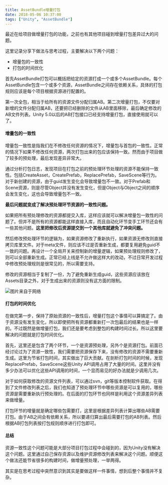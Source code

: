 ```yaml
---
title: AssetBundle增量打包
date: 2018-05-06 10:37:00
tags: ["Unity", "AssetBundle"]
---
```


最近在给项目做增量打包的功能，之前也有其他项目碰到增量打包差异过大的问题。

这里记录分享下做法与思考过程，主要解决以下两个问题：
- 增量包的一致性
- 打包的时间优化

首先AssetBundle打包可以概括把给定的资源打成一个或多个AssetBundle。每个AssetBundle包含一个或多个资源，AssetBundle之间存在依赖关系，具体的打包规则应该是每个项目根据资源进行配置的。

第一次全包，相当于给所有的资源文件分配归属AB。第二次增量打包，不仅要对新增的文件分配归属AB，还要把已经删除的文件从AB里面移除，最后确定修改的AB文件列表。Unity 5.0以后的AB打包接口已经支持增量打包，直接使用就可以了。

#### 增量包的一致性
增量包一致性是指我们在不修改任何资源的情况下，增量包与首包的一致性。正常的情况下如果不修改任何资源，两次打包出来的包应该保持一致。然而由于项目做了较多的预处理，最后发现差异非常大。

通过分析打包日志，发现项目在打包之前的预处理环节处理的资源不能保持一致性。包括CreateAsset，CreatePrefab，ReplacePrefab，SaveScene等行为。对于新创建的资源，由于guid发生变化会导致增量包不一致。对于Prefab和Scene资源，则是尽管Object并没有发生变化，但是Object与Object之间的顺序会发生变化，这也会导致增量包不一致。

**最后问题就变成了解决预处理环节资源的一致性问题。**

如果把所有预处理修改的资源都提交入库，这样应该就可以解决增量包一致性的问题了。但并不是所有的资源都能这样直接入库，而且自动化环节变手工环节还会有一些其他问题。**这里把修改后资源提交到一个其他库就避免了冲突问题。**

然后修改预处理环节的逻辑为，如果资源修改了重新执行，如果资源无修改则直接拷贝库里文件。对于meta文件，则应该不过是否重新生成，都要复用避免guid不一致的问题。再设计一个全局开关来控制新的增量逻辑，如果预处理规则修改了，则可以全部重新生成。正常已经上线是不允许做这样大的改动，不过日常开发过程中修改预处理规则是很常见的，所以需要支持。

修改的资源相当于复制了一份，为了避免重新生成guid，这些资源应该放在Assets目录之外，对于生成出来的资源则没有这方面的限制。

![图片来自于网络](https://upload-images.jianshu.io/upload_images/3503018-06f7383ca20866f1.jpg?imageMogr2/auto-orient/strip%7CimageView2/2/w/1240)

#### 打包的时间优化
在做完第一步，保持了原始资源的一致性后，增量打包这个事情可以算搞定了。由于资源没有发生变化，所以即使把所有资源都重新打一次包最后的结果也是一样的。不过既然是做增量打包，我们还是要考虑到整包的构建时间过长。所以这里要解决的问题就是打包时间优化。

首先，这里还是包含了两个环节，一个是资源预处理，另外个是资源打包。前面已经讨论过为了资源一致性，我们需要把资源保存下来，没有修改的资源不需要重新生成。这里为节省打包时间，其实做出了巨大贡献。在剖析打包时间的时候，发现ReplacePrefab，SaveScene这些Unity API调用占用了大量的时间。这里并没有多少办法可以优化这些API调用的时间，一个显而易见的好办法就是少调用几次。

对于如何获取修改的资源文件列表，可以通过svn，git等版本控制软件获取。在得到了文件修改列表之后，我们也知道了预处理环节中哪些资源是可以复用的，哪些资源是需要重新执行预处理的。在后面的打包环节也同样是利用这个资源差异列表来做增量。

打包环节的增量就是确定哪些包需要打，这里是根据差异列表计算出哪些AB需要打包。由于AB之间会有依赖关系，所以要递归算出最后需要打包的AB列表。然后根据AB打包列表按打包规则顺序进行打包即可。

#### 总结
资源一致性这个问题可能是大部分项目打包过程中会碰到的，因为Unity没有解决这个问题。这里通过自己保存资源以及维护资源修改列表来解决这个问题。顺便这个做法还能节省很多的构建时间，做增量预处理，一举两得。

其实是在思考过程中突然意识到其实是要做这样一件事情，想到后整个事情并不复杂。